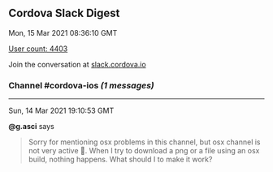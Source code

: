 ## Cordova Slack Digest
Mon, 15 Mar 2021 08:36:10 GMT

[User count: 4403](https://cordova.slack.com/)


Join the conversation at [slack.cordova.io](http://slack.cordova.io/)

### __Channel #cordova-ios__ _(1 messages)_
---

Sun, 14 Mar 2021 19:10:53 GMT

__@g.asci__ says 
> Sorry for mentioning osx problems in this channel, but osx channel is not very active 🙂. When I try to download a png or a file using an osx build, nothing happens. What should I to make it work?
> 
